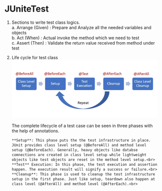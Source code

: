 # JUniteTest

1. Sections to write test class logics.<br>
    a. Arrange (Given) :  Prepare and Analyze all the needed variables and objects<br>
    b. Act (When) : Actual invoke the method which we need to test<br>
    c. Assert (Then) : Validate the return value received from method under test<br>

2. Life cycle for test class
       ![img.png](img.png)

      The complete lifecycle of a test case can be seen in three phases with the help of annotations.<br>

       **Setup**: This phase puts the the test infrastructure in place. JUnit provides class level setup (@BeforeAll) and method level setup (@BeforeEach). Generally, heavy objects like databse comnections are created in class level setup while lightweight objects like test objects are reset in the method level setup.<br>
       **Test** Execution: In this phase, the test execution and assertion happen. The execution result will signify a success or failure.<br>
       **Cleanup**: This phase is used to cleanup the test infrastructure setup in the first phase. Just like setup, teardown also happen at class level (@AfterAll) and method level (@AfterEach).<br>
